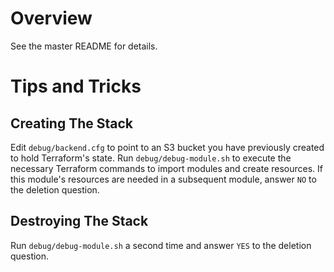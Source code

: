 # Overview
See the master README for details.

# Tips and Tricks

## Creating The Stack
Edit `debug/backend.cfg` to point to an S3 bucket you have previously created to hold Terraform's state.  Run `debug/debug-module.sh` to execute the necessary Terraform commands to import modules and create resources.  If this module's resources are needed in a subsequent module, answer `NO` to the deletion question.

## Destroying The Stack
Run `debug/debug-module.sh` a second time and answer `YES` to the deletion question.
